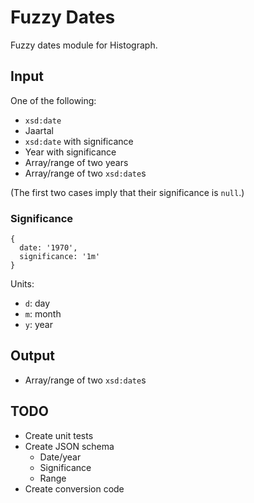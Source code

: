 # Fuzzy Dates

Fuzzy dates module for Histograph.

## Input

One of the following:

- `xsd:date`
- Jaartal
- `xsd:date` with significance
- Year with significance
- Array/range of two years
- Array/range of two `xsd:date`s

(The first two cases imply that their significance is `null`.)

### Significance

    {
      date: '1970',
      significance: '1m'
    }

Units:

  - `d`: day
  - `m`: month
  - `y`: year

## Output

- Array/range of two `xsd:date`s

## TODO

- Create unit tests
- Create JSON schema
  - Date/year
  - Significance
  - Range
- Create conversion code